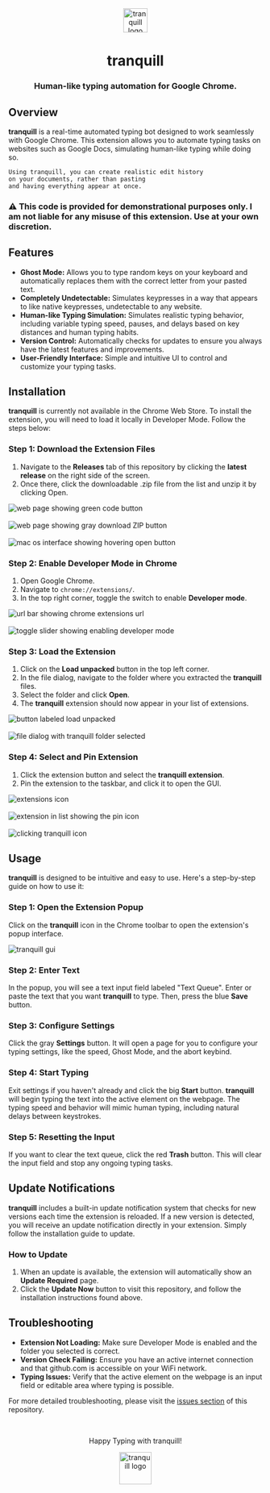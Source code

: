 <div align="center">
    <img src="https://tranquill-dev.github.io/tranquill/assets/images/outlined_128x.png" alt="tranquill logo" width="48px" height="48px"/>
    <h1>tranquill</h1>
    <h3>Human-like typing automation for Google Chrome.</h3>
</div>

<h2>Overview</h2>
<p>
    <strong>tranquill</strong> is a real-time automated typing bot designed to work seamlessly with Google Chrome. This extension allows you to automate typing tasks on websites such as Google Docs, simulating human-like typing while doing so.

    Using tranquill, you can create realistic edit history
    on your documents, rather than pasting
    and having everything appear at once.

</p>

<h3>⚠️ This code is provided for demonstrational purposes only. I am not liable for any misuse of this extension. Use at your own discretion.</h3>

<h2>Features</h2>
<ul>
	<li><strong>Ghost Mode:</strong> Allows you to type random keys on your keyboard and automatically replaces them with the correct letter from your pasted text.</li>
	<li><strong>Completely Undetectable:</strong> Simulates keypresses in a way that appears to like native keypresses, undetectable to any website.</li>
    <li><strong>Human-like Typing Simulation:</strong> Simulates realistic typing behavior, including variable typing speed, pauses, and delays based on key distances and human typing habits.</li>
    <li><strong>Version Control:</strong> Automatically checks for updates to ensure you always have the latest features and improvements.</li>
    <li><strong>User-Friendly Interface:</strong> Simple and intuitive UI to control and customize your typing tasks.</li>
</ul>

<h2>Installation</h2>
<p>
    <strong>tranquill</strong> is currently not available in the Chrome Web Store. To install the extension, you will need to load it locally in Developer Mode. Follow the steps below:
</p>

<h3>Step 1: Download the Extension Files</h3>
<ol>
    <li>Navigate to the <strong>Releases</strong> tab of this repository by clicking the <strong>latest release</strong> on the right side of the screen.</li>
    <li>Once there, click the downloadable .zip file from the list and unzip it by clicking Open.</li>
</ol>
<img src="https://tranquill-dev.github.io/tranquill/assets/images/install_step_1.png" alt="web page showing green code button"/>
<br><br>
<img src="https://tranquill-dev.github.io/tranquill/assets/images/install_step_2.png" alt="web page showing gray download ZIP button"/>
<br><br>
<img src="https://tranquill-dev.github.io/tranquill/assets/images/install_step_3.png" alt="mac os interface showing hovering open button"/>

<h3>Step 2: Enable Developer Mode in Chrome</h3>
<ol>
    <li>Open Google Chrome.</li>
    <li>Navigate to <code>chrome://extensions/</code>.</li>
    <li>In the top right corner, toggle the switch to enable <strong>Developer mode</strong>.</li>
</ol>

<img src="https://tranquill-dev.github.io/tranquill/assets/images/install_step_4.png" alt="url bar showing chrome extensions url"/>
<br><br>
<img src="https://tranquill-dev.github.io/tranquill/assets/images/install_step_5.png" alt="toggle slider showing enabling developer mode"/>

<h3>Step 3: Load the Extension</h3>
<ol>
    <li>Click on the <strong>Load unpacked</strong> button in the top left corner.</li>
    <li>In the file dialog, navigate to the folder where you extracted the <strong>tranquill</strong> files.</li>
    <li>Select the folder and click <strong>Open</strong>.</li>
    <li>The <strong>tranquill</strong> extension should now appear in your list of extensions.</li>
</ol>

<img src="https://tranquill-dev.github.io/tranquill/assets/images/install_step_6.png" alt="button labeled load unpacked"/>
<br><br>
<img src="https://tranquill-dev.github.io/tranquill/assets/images/install_step_7.png" alt="file dialog with tranquill folder selected"/>

<h3>Step 4: Select and Pin Extension</h3>
<ol>
    <li>Click the extension button and select the <strong>tranquill extension</strong>.</li>
    <li></strong>Pin</strong> the extension to the taskbar, and click it to open the GUI.</li>
</ol>

<img src="https://tranquill-dev.github.io/tranquill/assets/images/install_step_8.png" alt="extensions icon"/>
<br><br>
<img src="https://tranquill-dev.github.io/tranquill/assets/images/install_step_9.png" alt="extension in list showing the pin icon"/>
<br><br>
<img src="https://tranquill-dev.github.io/tranquill/assets/images/install_step_10.png" alt="clicking tranquill icon"/>

<h2>Usage</h2>
<p>
    <strong>tranquill</strong> is designed to be intuitive and easy to use. Here's a step-by-step guide on how to use it:
</p>

<h3>Step 1: Open the Extension Popup</h3>
<p>
    Click on the <strong>tranquill</strong> icon in the Chrome toolbar to open the extension's popup interface.
</p>

<img src="https://tranquill-dev.github.io/tranquill/assets/images/gui.png" alt="tranquill gui"/>

<h3>Step 2: Enter Text</h3>
<p>
    In the popup, you will see a text input field labeled "Text Queue". Enter or paste the text that you want <strong>tranquill</strong> to type. Then, press the blue <strong>Save</strong> button.
</p>

<h3>Step 3: Configure Settings</h3>
<p>
    Click the gray <strong>Settings</strong> button. It will open a page for you to configure your typing settings, like the speed, Ghost Mode, and the abort keybind.
</p>

<h3>Step 4: Start Typing</h3>
<p>
    Exit settings if you haven't already and click the big <strong>Start</strong> button. <strong>tranquill</strong> will begin typing the text into the active element on the webpage. The typing speed and behavior will mimic human typing, including natural delays between keystrokes.
</p>

<h3>Step 5: Resetting the Input</h3>
<p>
    If you want to clear the text queue, click the red <strong>Trash</strong> button. This will clear the input field and stop any ongoing typing tasks.
</p>

<h2>Update Notifications</h2>
<p>
    <strong>tranquill</strong> includes a built-in update notification system that checks for new versions each time the extension is reloaded. If a new version is detected, you will receive an update notification directly in your extension. Simply follow the installation guide to update.
</p>

<h3>How to Update</h3>
<ol>
    <li>When an update is available, the extension will automatically show an <strong>Update Required</strong> page.</li>
    <li>Click the <strong>Update Now</strong> button to visit this repository, and follow the installation instructions found above.</li>
</ol>

<h2>Troubleshooting</h2>
<ul>
    <li><strong>Extension Not Loading:</strong> Make sure Developer Mode is enabled and the folder you selected is correct.</li>
    <li><strong>Version Check Failing:</strong> Ensure you have an active internet connection and that github.com is accessible on your WiFi network.</li>
    <li><strong>Typing Issues:</strong> Verify that the active element on the webpage is an input field or editable area where typing is possible.</li>
</ul>
<p>
    For more detailed troubleshooting, please visit the <a href="https://github.com/tranquill-dev/tranquill/issues">issues section</a> of this repository.
</p>

<br>
<div align="center">
    <p>Happy Typing with tranquill!</p>
    <img src="https://tranquill-dev.github.io/tranquill/assets/images/outlined_128x.png" alt="tranquill logo" width="64"/>
</div>
